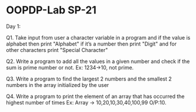 # OOPDP-Lab SP-21
Day 1:

 Q1. Take input from user a character variable in a program and if the value is alphabet then print
     "Alphabet" if it’s a number then print "Digit" and for other characters print "Special 
     Character"
     

 Q2. Write a program to add all the values in a given number and check if the sum is prime
     number or not. Ex: 1234->10, not prime.
 
 
 Q3. Write a program to find the largest 2 numbers and the smallest 2 numbers in the array
     initialized by the user
 
 
 Q4. Write a program to print the element of an array that has occurred the highest number of
     times Ex: Array -> 10,20,10,30,40,100,99 O/P:10.
